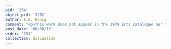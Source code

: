 ```yaml
---
pid: '254'
object_pid: '3202'
author: E.A. Honig
comment: "<p>This work does not appear in the 1979 Ertz catalogue nor the Honig Database.</p>\n"
post_date: '08/08/15'
order: '253'
collection: discussion
---
```

